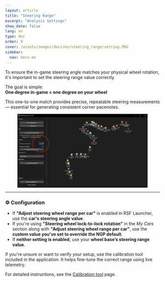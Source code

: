```yaml
---
layout: article
title: "Steering Range"
excerpt: "Analysis Settings"
show_date: false
lang: en
type: doc
order: 9
cover: /assets/images/docs/en/steering_range/setting.PNG
sidebar:
  nav: docs-en
---
```


To ensure the in-game steering angle matches your physical wheel rotation, it's important to set the steering range value correctly.

The goal is simple:  
**One degree in-game = one degree on your wheel**

This one-to-one match provides precise, repeatable steering measurements — essential for generating consistent corner pacenotes.

<div class="cell cell--12 cell--md-6">
  <figure>
    <a data-gallery href="/assets/images/docs/en/steering_range/setting.PNG">
      <img src="/assets/images/docs/en/steering_range/setting.PNG" style="display: block; margin: 0 auto; max-width: 100%;" alt="Steering Range Setting" />
    </a>
  </figure>
</div>

---

### ⚙️ Configuration

- If **"Adjust steering wheel range per car"** is enabled in RSF Launcher, use the **car's steering angle value**.
- If you're using **"Steering wheel lock-to-lock rotation"** in the *My Cars* section along with **"Adjust steering wheel range per car"**, use the **custom value you've set to override the NGP default**.
- If **neither setting is enabled**, use your **wheel base’s steering range value**.

If you're unsure or want to verify your setup, use the calibration tool included in the application. It helps fine-tune the correct range using live telemetry.

For detailed instructions, see the [Calibration tool](/en/docs/calibration_tool/) page.
